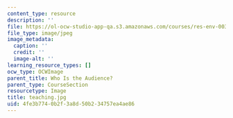 ```yaml
---
content_type: resource
description: ''
file: https://ol-ocw-studio-app-qa.s3.amazonaws.com/courses/res-env-003-earthdnas-climate-101-fall-2019/4fe3b7740b2f3a8d50b234757ea4ae86_teaching.jpg
file_type: image/jpeg
image_metadata:
  caption: ''
  credit: ''
  image-alt: ''
learning_resource_types: []
ocw_type: OCWImage
parent_title: Who Is the Audience?
parent_type: CourseSection
resourcetype: Image
title: teaching.jpg
uid: 4fe3b774-0b2f-3a8d-50b2-34757ea4ae86
---
```

